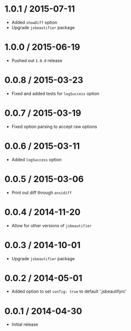 
1.0.1 / 2015-07-11
==================

  * Added `showDiff` option
  * Upgrade `jsbeautifier` package

1.0.0 / 2015-06-19
==================

  * Pushed out `1.0.0` release

0.0.8 / 2015-03-23
==================

  * Fixed and added tests for `logSuccess` option

0.0.7 / 2015-03-19
==================

  * Fixed option parsing to accept raw options

0.0.6 / 2015-03-11
==================

  * Added `logSuccess` option

0.0.5 / 2015-03-06
==================

  * Print out diff through `ansidiff`

0.0.4 / 2014-11-20
==================

  * Allow for other versions of `jsbeautifier`

0.0.3 / 2014-10-01
==================

  * Upgrade `jsbeautifier` package

0.0.2 / 2014-05-01
==================

  * Added option to set `config: true` to default '.jsbeautifyrc'

0.0.1 / 2014-04-30
==================

  * Initial release
